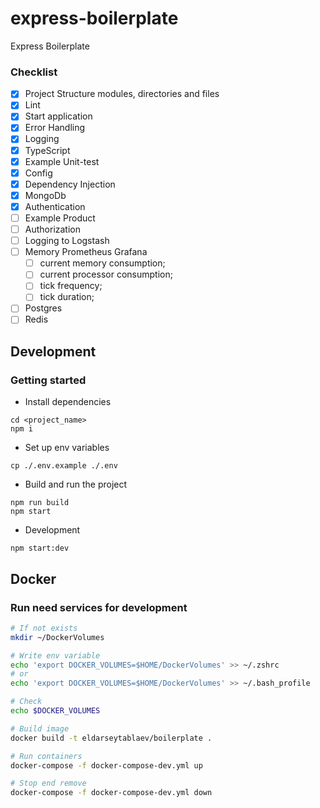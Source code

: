 # express-boilerplate
Express Boilerplate

### Checklist
- [x] Project Structure modules, directories and files
- [x] Lint
- [x] Start application
- [x] Error Handling
- [x] Logging
- [x] TypeScript
- [x] Example Unit-test
- [x] Config
- [x] Dependency Injection
- [x] MongoDb
- [x] Authentication
- [ ] Example Product
- [ ] Authorization
- [ ] Logging to Logstash
- [ ] Memory Prometheus Grafana
    - [ ] current memory consumption;
    - [ ] current processor consumption;
    - [ ] tick frequency;
    - [ ] tick duration;
- [ ] Postgres
- [ ] Redis

## Development

### Getting started
- Install dependencies
```
cd <project_name>
npm i
```

- Set up env variables
```
cp ./.env.example ./.env
```

- Build and run the project
```
npm run build
npm start
```

- Development
```
npm start:dev
```

## Docker
### Run need services for development
```bash
# If not exists
mkdir ~/DockerVolumes

# Write env variable
echo 'export DOCKER_VOLUMES=$HOME/DockerVolumes' >> ~/.zshrc
# or
echo 'export DOCKER_VOLUMES=$HOME/DockerVolumes' >> ~/.bash_profile

# Check
echo $DOCKER_VOLUMES

# Build image
docker build -t eldarseytablaev/boilerplate .

# Run containers
docker-compose -f docker-compose-dev.yml up

# Stop end remove
docker-compose -f docker-compose-dev.yml down
```
